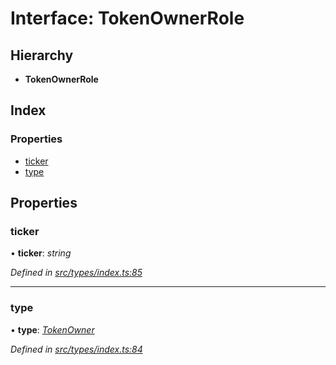 # Interface: TokenOwnerRole

## Hierarchy

* **TokenOwnerRole**

## Index

### Properties

* [ticker](tokenownerrole.md#ticker)
* [type](tokenownerrole.md#type)

## Properties

###  ticker

• **ticker**: *string*

*Defined in [src/types/index.ts:85](https://github.com/PolymathNetwork/polymesh-sdk/blob/4660ab0/src/types/index.ts#L85)*

___

###  type

• **type**: *[TokenOwner](../enums/roletype.md#tokenowner)*

*Defined in [src/types/index.ts:84](https://github.com/PolymathNetwork/polymesh-sdk/blob/4660ab0/src/types/index.ts#L84)*
